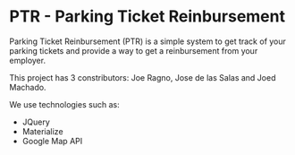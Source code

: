 # PTR - Parking Ticket Reinbursement

Parking Ticket Reinbursement (PTR) is a simple system to get track of your parking tickets and provide a way to get a reinbursement from your employer.

This project has 3 constributors: Joe Ragno, Jose de las Salas and Joed Machado.

We use technologies such as:
  * JQuery
  * Materialize
  * Google Map API
